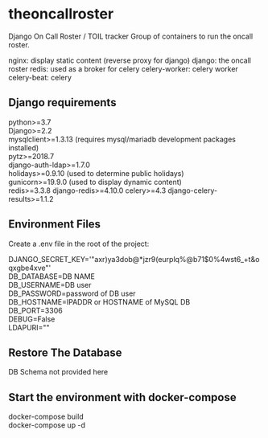 # theoncallroster
Django On Call Roster / TOIL tracker 
Group of containers to run the oncall roster. 
 
nginx: display static content (reverse proxy for django) 
django: the oncall roster 
redis: used as a broker for celery 
celery-worker: celery worker 
celery-beat: celery 

## Django requirements

python>=3.7  
Django>=2.2  
mysqlclient>=1.3.13 (requires mysql/mariadb development packages installed)    
pytz>=2018.7   
django-auth-ldap>=1.7.0  
holidays>=0.9.10 (used to determine public holidays)  
gunicorn>=19.9.0 (used to display dynamic content)  
redis>=3.3.8 
django-redis>=4.10.0 
celery>=4.3 
django-celery-results>=1.1.2 


## Environment Files
Create a .env file in the root of the project: 

DJANGO_SECRET_KEY='"axr)ya3dob@*jzr9(eurplq%@b71$0%4wst6_+t&oqxgbe4xve"'  
DB_DATABASE=DB NAME  
DB_USERNAME=DB user  
DB_PASSWORD=password of DB user  
DB_HOSTNAME=IPADDR or HOSTNAME of MySQL DB  
DB_PORT=3306  
DEBUG=False  
LDAPURI=""  

## Restore The Database
DB Schema not provided here   

## Start the environment with docker-compose
docker-compose build  
docker-compose up -d  
